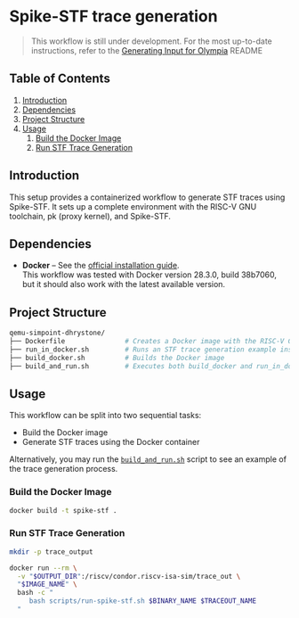 # Spike-STF trace generation

> This workflow is still under development. For the most up-to-date instructions, refer to the [Generating Input for Olympia](https://github.com/riscv-software-src/riscv-perf-model/blob/master/traces/README.md) README

## Table of Contents

1. [Introduction](#introduction)
1. [Dependencies](#dependencies)
1. [Project Structure](#project-structure)
1. [Usage](#usage)
   1. [Build the Docker Image](#build-the-docker-image)
   1. [Run STF Trace Generation](#run-stf-trace-generation)

## Introduction

This setup provides a containerized workflow to generate STF traces using Spike-STF. It sets up a complete environment with the RISC-V GNU toolchain, pk (proxy kernel), and Spike-STF.

## Dependencies

- **Docker** – See the [official installation guide](https://docs.docker.com/engine/install).  
  This workflow was tested with Docker version 28.3.0, build 38b7060, but it should also work with the latest available version.

## Project Structure

```bash
qemu-simpoint-dhrystone/
├── Dockerfile               # Creates a Docker image with the RISC-V GNU toolchain, pk, stf_tools and Spike-STF
├── run_in_docker.sh         # Runs an STF trace generation example inside the container
├── build_docker.sh          # Builds the Docker image
├── build_and_run.sh         # Executes both build_docker and run_in_docker scripts
```

## Usage

This workflow can be split into two sequential tasks:

- Build the Docker image
- Generate STF traces using the Docker container

Alternatively, you may run the [`build_and_run.sh`](./build_and_run.sh) script to see an example of the trace generation process.

### Build the Docker Image

```bash
docker build -t spike-stf .
```

### Run STF Trace Generation

```bash
mkdir -p trace_output

docker run --rm \
  -v "$OUTPUT_DIR":/riscv/condor.riscv-isa-sim/trace_out \
  "$IMAGE_NAME" \
  bash -c "
     bash scripts/run-spike-stf.sh $BINARY_NAME $TRACEOUT_NAME
  "
```
